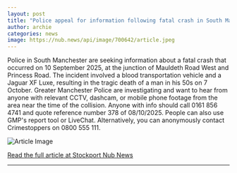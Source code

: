 ```yaml
---
layout: post
title: "Police appeal for information following fatal crash in South Manchester"
author: archie
categories: news
image: https://nub.news/api/image/700642/article.jpeg
---
```

Police in South Manchester are seeking information about a fatal crash that occurred on 10 September 2025, at the junction of Mauldeth Road West and Princess Road. The incident involved a blood transportation vehicle and a Jaguar XF Luxe, resulting in the tragic death of a man in his 50s on 7 October. Greater Manchester Police are investigating and want to hear from anyone with relevant CCTV, dashcam, or mobile phone footage from the area near the time of the collision. Anyone with info should call 0161 856 4741 and quote reference number 378 of 08/10/2025. People can also use GMP's report tool or LiveChat. Alternatively, you can anonymously contact Crimestoppers on 0800 555 111.

![Article Image](https://nub.news/api/image/700642/article.jpeg)

[Read the full article at Stockport Nub News](https://stockport.nub.news/news/local-news/police-appeal-for-information-following-fatal-crash-in-south-manchester-275181)

---
